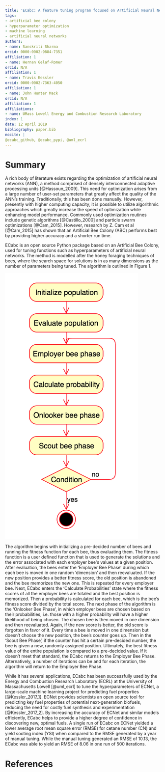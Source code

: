 ```yaml
---
title: 'ECabc: A feature tuning program focused on Artificial Neural Network hyperparameters'
tags:
- artificial bee colony
- hyperparameter optimization
- machine learning
- artificial neural networks
authors:
- name: Sanskriti Sharma
orcid: 0000-0002-9884-7351
affiliation: 1
- name: Hernan Gelaf-Romer
orcid: N/A
affiliation: 1
- name: Travis Kessler
orcid: 0000-0002-7363-4050
affiliation: 1
- name: John Hunter Mack
orcid: N/A
affiliation: 1
affiliations:
- name: UMass Lowell Energy and Combustion Research Laboratory
index: 1
date: 12 April 2019
bibliography: paper.bib
nocite: |
@ecabc_github, @ecabc_pypi, @uml_ecrl
---
```


# Summary

A rich body of literature exists regarding the optimization of artificial neural networks (ANN), a method comprised of densely interconnected adaptive processing units [@Hassoun_2009]. This need for optimization arises from a large number of user-set parameters that greatly affect the quality of the ANN’s training. Traditionally, this has been done manually. However, presently with higher computing capacity, it is possible to utilize algorithmic approaches which greatly increase the speed of optimization while enhancing model performance. Commonly used optimization routines include genetic algorithms [@Castillo_2000] and particle swarm optimizations [@Cam_2015]. However, research by Z. Cam et al [@Cam_2015] has shown that an Artificial Bee Colony (ABC) performs best by providing higher accuracy and a shorter run time.

ECabc is an open source Python package based on an Artificial Bee Colony, used for tuning functions such as hyperparameters of artificial neural networks. The method is modelled after the honey foraging techniques of bees, where the search space for  solutions is in as many dimensions as the number of parameters being tuned. The algorithm is outlined in Figure 1.

![state_diagram](/images/state.png)

The algorithm begins with initializing a pre-decided number of bees and running the fitness function for each bee, thus evaluating them. The fitness function is a user defined function that is used to generate the solutions and the error associated with each employer bee's values at a given position. After evaluation, the bees enter the ‘Employer Bee Phase’ during which each bee is moved in one random ‘dimension’ and then reevaluated. If the new position provides a better fitness score, the old position is abandoned and the bee memorizes the new one. This is repeated for every employer bee. Next, ECabc enters the ‘Calculate Probabilities’ state where the fitness scores of all the employer bees are totaled and the best position is memorized. Then a probability is calculated for each bee, which is the bee’s fitness score divided by the total score. The next phase of the algorithm is the ‘Onlooker Bee Phase’, in which employer bees are chosen based on their probabilities, i.e. those with a higher probability will have a higher likelihood of being chosen. The chosen bee is then moved in one dimension and then reevaluated. Again, if the new score is better, the old score is forgotten in favor of it. Every time a bee is moved in one dimension but doesn’t choose the new position, the bee’s counter goes up. Then in the ‘Scout Bee Phase’, if the counter has hit a certain pre-decided number, the bee is given a new, randomly assigned position. Ultimately, the best fitness value of the entire population is compared to a pre-decided value. If it doesn’t meet that standard, the ECabc returns to the Employer Bee Phase. Alternatively, a number of iterations can be and for each iteration, the algorithm will return to the Employer Bee Phase.

While it has several applications, ECabc has been successfully used by the Energy and Combustion Research Laboratory (ECRL) at the University of Massachusetts Lowell [@uml_ecrl] to tune the hyperparameters of ECNet, a large-scale machine learning project for predicting fuel properties [@Kessler_2017_1]. ECNet provides scientists an open source tool for predicting key fuel properties of potential next-generation biofuels, reducing the need for costly fuel synthesis and experimentation [@Kessler_2017_2]. By increasing the accuracy of ECNet and similar models efficiently, ECabc helps to provide a higher degree of confidence in discovering new, optimal fuels. A single run of ECabc on ECNet yielded a lower average root mean square error (RMSE) for cetane number (CN) and yield sooting index (YSI) when compared to the RMSE generated by a year of manual tuning. While the manual tuning generated an RMSE of 10.13, the ECabc was able to yield an RMSE of 8.06 in one run of 500 iterations.

# References
